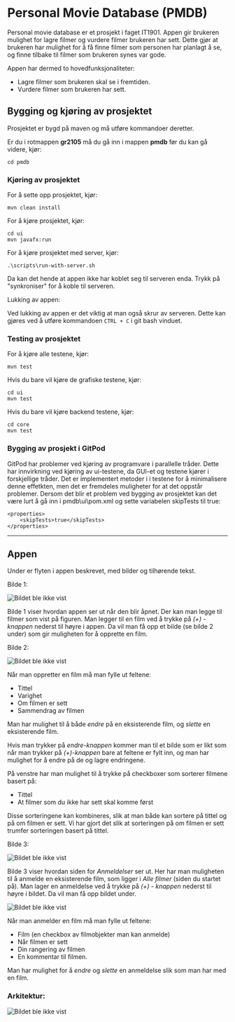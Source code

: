 # Personal Movie Database (PMDB)
Personal movie database er et prosjekt i faget IT1901. Appen gir brukeren mulighet for lagre filmer og vurdere filmer brukeren har sett. Dette gjør at brukeren har mulighet for å få finne filmer som personen har planlagt å se, og finne tilbake til filmer som brukeren synes var gode.

Appen har dermed to hovedfunksjonaliteter:
- Lagre filmer som brukeren skal se i fremtiden.
- Vurdere filmer som brukeren har sett.

## Bygging og kjøring av prosjektet

Prosjektet er bygd på maven og må utføre kommandoer deretter.

Er du i rotmappen **gr2105** må du gå inn i mappen **pmdb** før du kan gå videre, kjør:

```
cd pmdb
```

### Kjøring av prosjektet


For å sette opp prosjektet, kjør:

```
mvn clean install
```

For å kjøre prosjektet, kjør:

```
cd ui
mvn javafx:run
```

For å kjøre prosjektet med server, kjør:

```
.\scripts\run-with-server.sh
```
Da kan det hende at appen ikke har koblet seg til serveren enda. Trykk på "synkroniser" for å koble til serveren.

Lukking av appen:

Ved lukking av appen er det viktig at man også skrur av serveren. Dette kan gjøres ved å utføre kommandoen `CTRL + C` i git bash vinduet.


### Testing av prosjektet
For å kjøre alle testene, kjør:

```
mvn test
```

Hvis du bare vil kjøre de grafiske testene, kjør:

```
cd ui
mvn test
```

Hvis du bare vil kjøre backend testene, kjør:
```
cd core
mvn test
```

### Bygging av prosjekt i GitPod
GitPod har problemer ved kjøring av programvare i parallelle tråder. Dette har innvirkning ved kjøring av ui-testene, da GUI-et og testene kjører i forskjellige tråder. Det er implementert metoder i i testene for å minimalisere denne effetkten, men det er fremdeles muligheter for at det oppstår problemer. Dersom det blir et problem ved bygging av prosjektet kan det være lurt å gå inn i pmdb\ui\pom.xml og sette variabelen skipTests til true:
```
<properties>
    <skipTests>true</skipTests>
</properties>
```

---
## Appen

Under er flyten i appen beskrevet, med bilder og tilhørende tekst.

Bilde 1:

![Bildet ble ikke vist](images/allmovies.png)

Bilde 1 viser hvordan appen ser ut når den blir åpnet. Der kan man legge til filmer som vist på figuren. Man legger til en film ved å trykke på *(+) - knappen* nederst til høyre i appen. Da vil man få opp et bilde (se bilde 2 under) som gir muligheten for å opprette en film.

Bilde 2:

![Bildet ble ikke vist](images/movieImage.png)

Når man oppretter en film må man fylle ut feltene:
- Tittel
- Varighet
- Om filmen er sett
- Sammendrag av filmen

Man har mulighet til å både *endre* på en eksisterende film, og *slette* en eksisterende film. 

Hvis man trykker på *endre-knappen* kommer man til et bilde som er likt som når man trykker på *(+)-knappen* bare at feltene er fylt inn, og man har mulighet for å endre på de og lagre endringene.

På venstre har man mulighet til å trykke på checkboxer som sorterer filmene basert på:
- Tittel
- At filmer som du ikke har sett skal komme først

Disse sorteringene kan kombineres, slik at man både kan sortere på tittel og på om filmen er sett. Vi har gjort det slik at sorteringen på om filmen er sett trumfer sorteringen basert på tittel.


Bilde 3:

![Bildet ble ikke vist](images/reviewedMovies.png)

Bilde 3 viser hvordan siden for *Anmeldelser* ser ut. Her har man muligheten til å anmelde en eksisterende film, som ligger i *Alle filmer* (siden du startet på). Man lager en anmeldelse ved å trykke på *(+) - knappen* nederst til høyre i bildet. Da vil man få opp bildet under.

![Bildet ble ikke vist](images/reviewImage.png)

Når man anmelder en film må man fylle ut feltene:
- Film (en checkbox av filmobjekter man kan anmelde)
- Når filmen er sett
- Din rangering av filmen
- En kommentar til filmen.

Man har mulighet for å *endre* og *slette* en anmeldelse slik som man har med en film.


### Arkitektur:

![Bildet ble ikke vist](images/packageStructure.png)